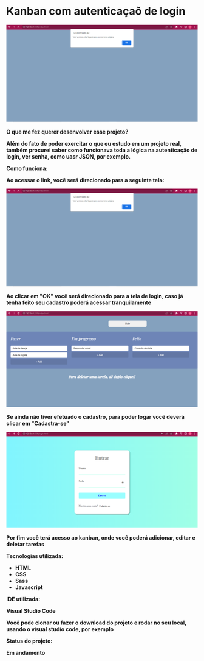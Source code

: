 <h1>Kanban com autenticaçaõ de login</h1>

<div>
  <img src="/img/primeira-imagem.png" />
</div>

<p><strong>O que me fez querer desenvolver esse projeto?</p>

<p>Além do fato de poder exercitar o que eu estudo em um projeto real, também procurei saber como funcionava toda a lógica na autenticação de login, ver senha, como uasr JSON, por exemplo. </p>

<p><strong>Como funciona: </strong></p>

<p>Ao acessar o link, você será direcionado para a seguinte tela:</p>

<img src="/img/primeira-imagem.png" />

<p>Ao clicar em "OK" você será direcionado para a tela de login, caso já tenha feito seu cadastro poderá acessar tranquilamente</p>

<img src="/img/segunda-imagem.png" />

<p>Se ainda não tiver efetuado o cadastro, para poder logar você deverá clicar em "Cadastra-se"</p>

<img src="/img/terceira-imagem.png" />

<p>Por fim você terá acesso ao kanban, onde você poderá adicionar, editar e deletar tarefas<p>


<p><strong>Tecnologias utilizada:</strong></p>
<ul>
  <li>HTML</li>
  <li>CSS</li>
  <li>Sass</li>
  <li>Javascript</li>
</ul>

<p><strong>IDE utilizada:</strong></p>

<p>Visual Studio Code</p>

<p>Você pode clonar ou fazer o download do projeto e rodar no seu local, usando o visual studio code, por exemplo</p>

<p><strong>Status do projeto:</strong></p>

<p>Em andamento</p>